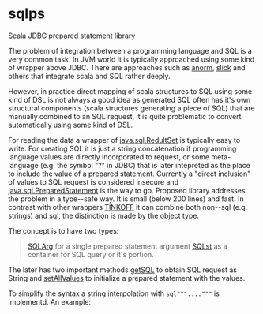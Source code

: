 # sqlps
Scala JDBC prepared statement library


The problem of integration between a programming language and SQL is a very common task.
In JVM world it is typically approached using some kind of wrapper above JDBC.
There are approaches such as
[anorm](http://playframework.github.io/anorm/),
[slick](https://scala-slick.org/doc/3.2.1/sql.html)
and others that integrate scala and SQL rather deeply.

However, in practice direct mapping of scala structures
to SQL using some kind of DSL
is not always a good idea as generated SQL often has it's own
structural components (scala structures generating a piece of SQL)
that are manually combined to an SQL request, it is quite problematic
to convert automatically using some kind of DSL.

For reading the data a wrapper of
[java.sql.RedultSet](https://docs.oracle.com/en/java/javase/17/docs/api/java.sql/java/sql/ResultSet.html)
is typically easy to write.
For creating SQL it is just a string concatenation
if programming language values are directly incorporated to request,
or some meta-language (e.g. the symbol "?" in JDBC) that is later
intepreted as the place to include the value of a prepared statement.
Currently a "direct inclusion" of values to SQL request is considered insecure and
[java.sql.PreparedStatement](https://docs.oracle.com/en/java/javase/17/docs/api/java.sql/java/sql/PreparedStatement.html)
is the way to go. Proposed library addresses the problem in a type--safe way. It is small (below 200 lines) and fast.
In contrast with other wrappers
[TINKOFF](https://habr.com/ru/company/tinkoff/blog/193396/)
it can combine both non--sql (e.g. strings) and sql, the distinction
is made by the object type.

The concept is to have two types:
>[SQLArg](https://mal19992.github.io/sqlps/docs/api/com/padverb/sqlps/SQLArg.html) for a single prepared statement argument
>[SQLst](https://mal19992.github.io/sqlps/docs/api/com/padverb/sqlps/SQLst.html) as a container for SQL query or it's portion.

The later has two important methods
[getSQL](https://mal19992.github.io/sqlps/docs/api/com/padverb/sqlps/SQLst.html#getSQL) to obtain SQL request as String and
[setAllValues](https://mal19992.github.io/sqlps/docs/api/com/padverb/sqlps/SQLst.html#setAllValues) to initialize a prepared statement with the values.

To simplify the syntax a string interpolation with `sql"""...."""` is implementd.
An example:
